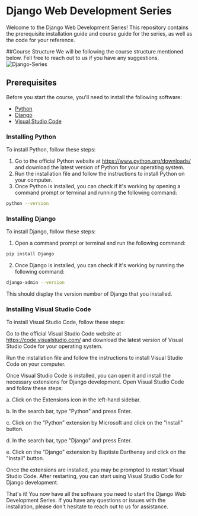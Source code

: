 # Django Web Development Series

Welcome to the Django Web Development Series! This repository contains the prerequisite installation guide and course guide for the series, as well as the code for your reference.

##Course Structure 
We will be following the course structure mentioned below. Fell free to reach out to us if you have any suggestions.
![Django-Series](./Django-Series)


## Prerequisites

Before you start the course, you'll need to install the following software:

- [Python](https://www.python.org/downloads/)
- [Django](https://www.djangoproject.com/download/)
- [Visual Studio Code](https://code.visualstudio.com/)

### Installing Python

To install Python, follow these steps:

1. Go to the official Python website at https://www.python.org/downloads/ and download the latest version of Python for your operating system.
2. Run the installation file and follow the instructions to install Python on your computer.
3. Once Python is installed, you can check if it's working by opening a command prompt or terminal and running the following command:
```sh
python --version
```

### Installing Django

To install Django, follow these steps:

1. Open a command prompt or terminal and run the following command:
```sh
pip install Django
```
2. Once Django is installed, you can check if it's working by running the following command:
```sh
django-admin --version
```
This should display the version number of Django that you installed.

### Installing Visual Studio Code
To install Visual Studio Code, follow these steps:

Go to the official Visual Studio Code website at https://code.visualstudio.com/ and download the latest version of Visual Studio Code for your operating system.

Run the installation file and follow the instructions to install Visual Studio Code on your computer.

Once Visual Studio Code is installed, you can open it and install the necessary extensions for Django development. Open Visual Studio Code and follow these steps:

a. Click on the Extensions icon in the left-hand sidebar.

b. In the search bar, type "Python" and press Enter.

c. Click on the "Python" extension by Microsoft and click on the "Install" button.

d. In the search bar, type "Django" and press Enter.

e. Click on the "Django" extension by Baptiste Darthenay and click on the "Install" button.

Once the extensions are installed, you may be prompted to restart Visual Studio Code. After restarting, you can start using Visual Studio Code for Django development.

That's it! You now have all the software you need to start the Django Web Development Series. If you have any questions or issues with the installation, please don't hesitate to reach out to us for assistance.


